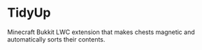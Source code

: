 TidyUp
======

Minecraft Bukkit LWC extension that makes chests magnetic and automatically sorts their contents.

